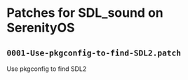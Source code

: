 # Patches for SDL_sound on SerenityOS

## `0001-Use-pkgconfig-to-find-SDL2.patch`

Use pkgconfig to find SDL2


